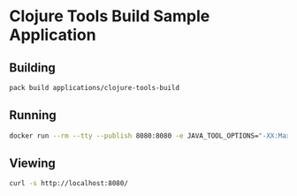 # Clojure Tools Build Sample Application

## Building

```bash
pack build applications/clojure-tools-build
```

## Running

```bash
docker run --rm --tty --publish 8080:8080 -e JAVA_TOOL_OPTIONS="-XX:MaxMetaspaceSize=100M" applications/clojure-tools-build
```

## Viewing

```bash
curl -s http://localhost:8080/
```
